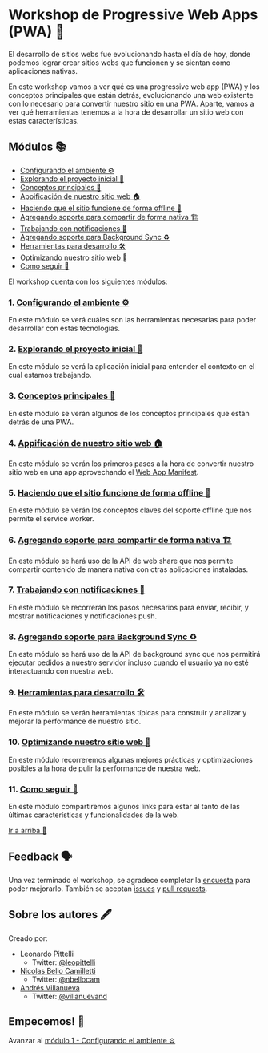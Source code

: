 # Workshop de Progressive Web Apps (PWA) 🚀

El desarrollo de sitios webs fue evolucionando hasta el día de hoy, donde podemos lograr crear sitios webs que funcionen y se sientan como aplicaciones nativas. 

En este workshop vamos a ver qué es una progressive web app (PWA) y los conceptos principales que están detrás, evolucionando una web existente con lo necesario para convertir nuestro sitio en una PWA. Aparte, vamos a ver qué herramientas tenemos a la hora de desarrollar un sitio web con estas características.

## Módulos 📚

- [Configurando el ambiente ⚙️](./01-setup)
- [Explorando el proyecto inicial 🔎](./02-proyecto)
- [Conceptos principales 📜](./03-conceptos)
- [Appificación de nuestro sitio web 🏠](./04-appification)
- [Haciendo que el sitio funcione de forma offline 🔌](./05-offline)
- [Agregando soporte para compartir de forma nativa 🏗️](./06-share)
- [Trabajando con notificaciones 🔔](./07-notifications)
- [Agregando soporte para Background Sync ♻️](./08-background)
- [Herramientas para desarrollo 🛠️](./09-tooling)
- [Optimizando nuestro sitio web 🔩](./10-optimization)
- [Como seguir 🤔](./11-links)


El workshop cuenta con los siguientes módulos:

### 1. [Configurando el ambiente ⚙️](./01-setup)
En este módulo se verá cuáles son las herramientas necesarias para poder desarrollar con estas tecnologías.

### 2. [Explorando el proyecto inicial 🔎](./02-proyecto)
En este módulo se verá la aplicación inicial para entender el contexto en el cual estamos trabajando.

### 3. [Conceptos principales 📜](./03-conceptos)
En este módulo se verán algunos de los conceptos principales que están detrás de una PWA.

### 4. [Appificación de nuestro sitio web 🏠](./04-appification)
En este módulo se verán los primeros pasos a la hora de convertir nuestro sitio web en una app aprovechando el [Web App Manifest](https://www.w3.org/TR/appmanifest/).

### 5. [Haciendo que el sitio funcione de forma offline 🔌](./05-offline)
En este módulo se verán los conceptos claves del soporte offline que nos permite el service worker. 

### 6. [Agregando soporte para compartir de forma nativa 🏗️](./06-share)
En este módulo se hará uso de la API de web share que nos permite compartir contenido de manera nativa con otras aplicaciones instaladas.

### 7. [Trabajando con notificaciones 🔔](./07-notifications)
En este módulo se recorrerán los pasos necesarios para enviar, recibir, y mostrar notificaciones y notificaciones push.

### 8. [Agregando soporte para Background Sync ♻️](./08-background)
En este módulo se hará uso de la API de background sync que nos permitirá ejecutar pedidos a nuestro servidor incluso cuando el usuario ya no esté interactuando con nuestra web.

### 9. [Herramientas para desarrollo 🛠️](./09-tooling)
En este módulo se verán herramientas típicas para construir y analizar y mejorar la performance de nuestro sitio.

### 10. [Optimizando nuestro sitio web 🔩](./10-optimization)
En este módulo recorreremos algunas mejores prácticas y optimizaciones posibles a la hora de pulir la performance de nuestra web.

### 11. [Como seguir 🤔](./11-links)
En este módulo compartiremos algunos links para estar al tanto de las últimas características y funcionalidades de la web.

[Ir a arriba 🚁](#módulos-)

## Feedback 🗣️

Una vez terminado el workshop, se agradece completar la [encuesta](https://goo.gl/forms/B9Dp88OR9mUkiz5f2) para poder mejorarlo. También se aceptan [issues](https://github.com/PWA-espanol/workshop/issues/new) y [pull requests](https://github.com/PWA-espanol/workshop#fork-destination-box).

## Sobre los autores 🖋️

Creado por:
- Leonardo Pittelli
    - Twitter: [@leopittelli](https://twitter.com/leopittelli)
- [Nicolas Bello Camilletti](https://nbellocam.me/)
    - Twitter: [@nbellocam](https://twitter.com/nbellocam)
- [Andrés Villanueva](http://www.andresvillanueva.com.ve)
    - Twitter: [@villanuevand](https://twitter.com/villanuevand) 

## Empecemos! 🏁
Avanzar al [módulo 1 - Configurando el ambiente ⚙️](./01-setup)
